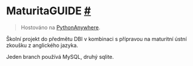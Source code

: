 # MaturitaGUIDE [#](https://mdolezel.eu.pythonanywhere.com/)
> Hostováno na [PythonAnywhere](https://www.pythonanywhere.com/).

Školní projekt do předmětu DBI v kombinaci s přípravou na maturitní ústní zkoušku z anglického jazyka.

Jeden branch používá MySQL, druhý sqlite.